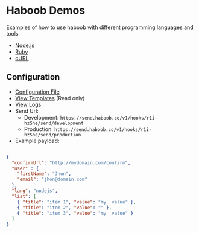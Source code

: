 # Haboob Demos
Examples of how to use haboob with different programming languages and tools

- [Node.js](/nodejs)
- [Ruby](/ruby)
- [cURL](/curl)

## Configuration

- [Configuration File](/config/default.yaml)
- [View Templates](https://app.haboob.co/r1i-hzShe/edit/Hyej-nMSnx) (Read only)
- [View Logs](https://app.haboob.co/r1i-hzShe/edit/Hyej-nMSnx/history)
- Send Url:
  - Development: `https://send.haboob.co/v1/hooks/r1i-hzShe/send/development`
  - Production: `https://send.haboob.co/v1/hooks/r1i-hzShe/send/production`
- Example payload:
```json

{
  "confirmUrl": "http://mydomain.com/confirm",
  "user" : {
    "firstName": "Jhon",
    "email": "jhon@domain.com"
  },
  "lang": "nodejs",
  "list": [
    { "title": "item 1", "value": "my  value" },
    { "title": "item 2", "value": "" },
    { "title": "item 3", "value": "my  value" }
  ]
}
```
